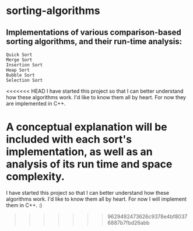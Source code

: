 # sorting-algorithms
## Implementations of various comparison-based sorting algorithms, and their run-time analysis:
    Quick Sort
    Merge Sort
    Insertion Sort
    Heap Sort
    Bubble Sort
    Selection Sort
    

<<<<<<< HEAD
I have started this project so that I can better understand how these algorithms work. I'd like to know them all by heart. For now they are implemented in C++.

A conceptual explanation will be included with each sort's implementation, as well as an analysis of its run time and space complexity.
=======
I have started this project so that I can better understand how these algorithms work. I'd like to know them all by heart. For now I will implement them in C++. :) 
>>>>>>> 9629492473626c9378e4bf80376887b7fbd26abb
